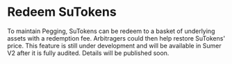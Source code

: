 # Redeem SuTokens

To maintain Pegging, SuTokens can be redeem to a basket of underlying assets with a redemption fee.  Arbitragers could then help restore SuTokens' price.  This feature is still under development and will be available in Sumer V2 after it is fully audited.  Details will be published soon.&#x20;
